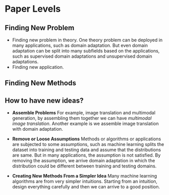 # Paper Levels

## Finding New Problem
* Finding new problem in theory. One theory problem 
  can be deployed in many applications, such as domain adaptation.
  But even domain adaptation can be split into many subfields based
  on the applications, such as supervised domain adaptations and
  unsupervised domain adaptations.
* Finding new application.

## Finding New Methods

## How to have new ideas?
* **Assemble Problems** For example, image translation and multimodal generation,
  by assembling them together we can have *multimodal image translation*. Another
  example is we assemble image translation with domain adaptation.

* **Remove or Loose Assumptions** Methods or algorithms or applications are subjected
  to some assumptions, such as machine learning splits the dataset into
  training and testing data and assume that the distributions are same. But in
  many applications, the assumption is not satisfied. By removing the assumption,
  we arrive domain adaptation in which the distribution could be different between
  training and testing domains.
    
* **Creating New Methods From a Simpler Idea** Many machine learning algorithms
  are from very simpler intuitions. Starting from an intuition, design everything
  carefully and then we can arrive to a good position.
